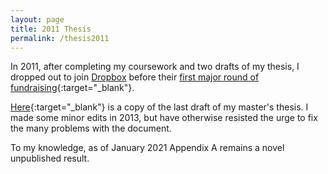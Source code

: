 ```yaml
---
layout: page
title: 2011 Thesis
permalink: /thesis2011
---
```



In 2011, after completing my coursework and two drafts of my thesis, I dropped out to join [Dropbox](dropbox.com) before their [first major round of fundraising](https://techcrunch.com/2011/07/12/dropbox-raising-massive-round-at-a-5b-plus-valuation/){:target="_blank"}.

[Here](/static/thesis.pdf){:target="_blank"} is a copy of the last draft of my master's thesis. I made some minor edits in 2013, but have otherwise resisted the urge to fix the many problems with the document.

To my knowledge, as of January 2021 Appendix A remains a novel unpublished result.
